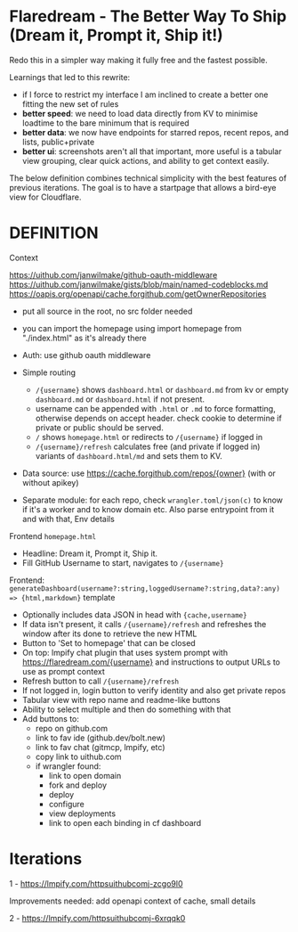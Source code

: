 # Flaredream - The Better Way To Ship (Dream it, Prompt it, Ship it!)

Redo this in a simpler way making it fully free and the fastest possible.

Learnings that led to this rewrite:

- if I force to restrict my interface I am inclined to create a better one fitting the new set of rules
- **better speed**: we need to load data directly from KV to minimise loadtime to the bare minimum that is required
- **better data**: we now have endpoints for starred repos, recent repos, and lists, public+private
- **better ui**: screenshots aren't all that important, more useful is a tabular view grouping, clear quick actions, and ability to get context easily.

The below definition combines technical simplicity with the best features of previous iterations. The goal is to have a startpage that allows a bird-eye view for Cloudflare.

# DEFINITION

Context

https://uithub.com/janwilmake/github-oauth-middleware
https://uithub.com/janwilmake/gists/blob/main/named-codeblocks.md
https://oapis.org/openapi/cache.forgithub.com/getOwnerRepositories

- put all source in the root, no src folder needed
- you can import the homepage using import homepage from "./index.html" as it's already there
- Auth: use github oauth middleware

- Simple routing
    - `/{username}` shows `dashboard.html` or `dashboard.md` from kv or empty `dashboard.md` or `dashboard.html` if not present.
    - username can be appended with `.html` or `.md` to force formatting, otherwise depends on accept header. check cookie to determine if private or public should be served.
    - `/` shows `homepage.html` or redirects to `/{username}` if logged in
    - `/{username}/refresh` calculates free (and private if logged in) variants of `dashboard.html/md` and sets them to KV.

- Data source: use https://cache.forgithub.com/repos/{owner} (with or without apikey)

- Separate module: for each repo, check `wrangler.toml/json(c)` to know if it's a worker and to know domain etc. Also parse entrypoint from it and with that, Env details

Frontend `homepage.html`

- Headline: Dream it, Prompt it, Ship it.
- Fill GitHub Username to start, navigates to `/{username}`

Frontend: `generateDashboard(username?:string,loggedUsername?:string,data?:any) => {html,markdown}` template

- Optionally includes data JSON in head with `{cache,username}`
- If data isn't present, it calls `/{username}/refresh` and refreshes the window after its done to retrieve the new HTML
- Button to 'Set to homepage' that can be closed
- On top: lmpify chat plugin that uses system prompt with https://flaredream.com/{username} and instructions to output URLs to use as prompt context
- Refresh button to call `/{username}/refresh`
- If not logged in, login button to verify identity and also get private repos
- Tabular view with repo name and readme-like buttons
- Ability to select multiple and then do something with that
- Add buttons to:
    - repo on github.com
    - link to fav ide (github.dev/bolt.new)
    - link to fav chat (gitmcp, lmpify, etc)
    - copy link to uithub.com
    - if wrangler found:
        - link to open domain
        - fork and deploy
        - deploy
        - configure
        - view deployments
        - link to open each binding in cf dashboard



# Iterations


1 - https://lmpify.com/httpsuithubcomj-zcgo9l0 

Improvements needed: add openapi context of cache, small details

2 - https://lmpify.com/httpsuithubcomj-6xrqqk0


